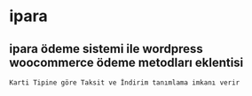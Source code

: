 # ipara
## ipara ödeme sistemi ile wordpress woocommerce ödeme metodları eklentisi

``
Karti Tipine göre Taksit ve İndirim tanımlama imkanı verir
``
